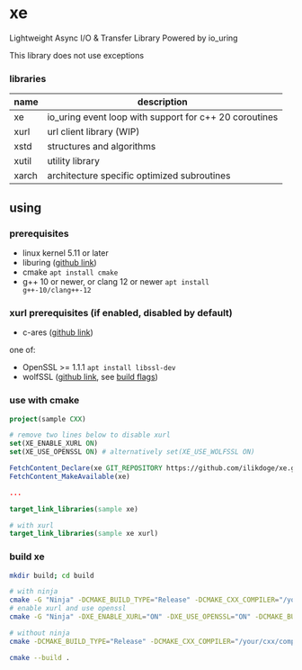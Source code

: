 # xe

Lightweight Async I/O & Transfer Library Powered by io_uring

This library does not use exceptions

### libraries

| name      | description                                               |
| --------- | ----------------------------------------------------------|
| xe        | io_uring event loop with support for c++ 20 coroutines    |
| xurl      | url client library (WIP)                                  |
| xstd      | structures and algorithms                                 |
| xutil     | utility library                                           |
| xarch     | architecture specific optimized subroutines               |

## using

### prerequisites
- linux kernel 5.11 or later
- liburing ([github link](https://github.com/axboe/liburing))
- cmake <code>apt install cmake</code>
- g++ 10 or newer, or clang 12 or newer <code>apt install g++-10/clang++-12</code>

### xurl prerequisites (if enabled, disabled by default)
- c-ares ([github link](https://github.com/c-ares/c-ares))

one of:
- OpenSSL >= 1.1.1 <code>apt install libssl-dev</code>
- wolfSSL ([github link](https://github.com/wolfSSL/wolfssl), see [build flags](https://github.com/ilikdoge/xe/blob/master/build.sh#L9))

### use with cmake
```cmake
project(sample CXX)

# remove two lines below to disable xurl
set(XE_ENABLE_XURL ON)
set(XE_USE_OPENSSL ON) # alternatively set(XE_USE_WOLFSSL ON)

FetchContent_Declare(xe GIT_REPOSITORY https://github.com/ilikdoge/xe.git GIT_TAG master)
FetchContent_MakeAvailable(xe)

...

target_link_libraries(sample xe)

# with xurl
target_link_libraries(sample xe xurl)
```

### build xe
```bash
mkdir build; cd build

# with ninja
cmake -G "Ninja" -DCMAKE_BUILD_TYPE="Release" -DCMAKE_CXX_COMPILER="/your/cxx/compiler" ..
# enable xurl and use openssl
cmake -G "Ninja" -DXE_ENABLE_XURL="ON" -DXE_USE_OPENSSL="ON" -DCMAKE_BUILD_TYPE="Release" -DCMAKE_CXX_COMPILER="/your/cxx/compiler" ..

# without ninja
cmake -DCMAKE_BUILD_TYPE="Release" -DCMAKE_CXX_COMPILER="/your/cxx/compiler" ..

cmake --build .
```